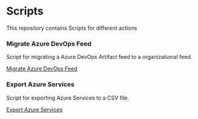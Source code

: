 # Scripts

This repository contains Scripts for different actions


### Migrate Azure DevOps Feed

Script for migrating a Azure DevOps Artifact feed to a organizational  feed.

[Migrate Azure DevOps Feed](Migrate-Feed)

### Export Azure Services

Script for exporting Azure Services to a CSV file.

[Export Azure Services](Export)
